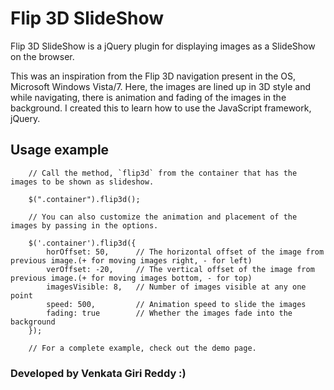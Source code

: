 # Flip 3D SlideShow

Flip 3D SlideShow is a jQuery plugin for displaying images as a SlideShow on the browser.

This was an inspiration from the Flip 3D navigation present in the OS, Microsoft Windows Vista/7. 
Here, the images are lined up in 3D style and while navigating, there is animation and fading of the images in the background.
I created this to learn how to use the JavaScript framework, jQuery.

## Usage example

        // Call the method, `flip3d` from the container that has the images to be shown as slideshow.

        $(".container").flip3d();
		
        // You can also customize the animation and placement of the images by passing in the options.
        
        $('.container').flip3d({
            horOffset: 50,      // The horizontal offset of the image from previous image.(+ for moving images right, - for left)
            verOffset: -20,     // The vertical offset of the image from previous image.(+ for moving images bottom, - for top)
            imagesVisible: 8,   // Number of images visible at any one point
            speed: 500,         // Animation speed to slide the images
            fading: true        // Whether the images fade into the background
        });
        
        // For a complete example, check out the demo page.
        
### Developed by Venkata Giri Reddy :)
